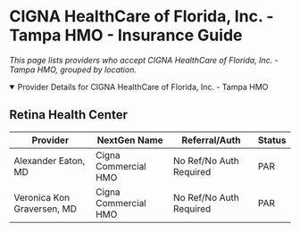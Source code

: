 # CIGNA HealthCare of Florida, Inc. - Tampa HMO - Insurance Guide

*This page lists providers who accept CIGNA HealthCare of Florida, Inc. - Tampa HMO, grouped by location.*

<details open><summary>Provider Details for CIGNA HealthCare of Florida, Inc. - Tampa HMO</summary>

## Retina Health Center

| Provider | NextGen Name | Referral/Auth | Status |
|----------|-------------|--------------|--------|
| Alexander Eaton, MD | Cigna Commercial HMO | No Ref/No Auth Required | PAR |
| Veronica Kon Graversen, MD | Cigna Commercial HMO | No Ref/No Auth Required | PAR |

</details>

